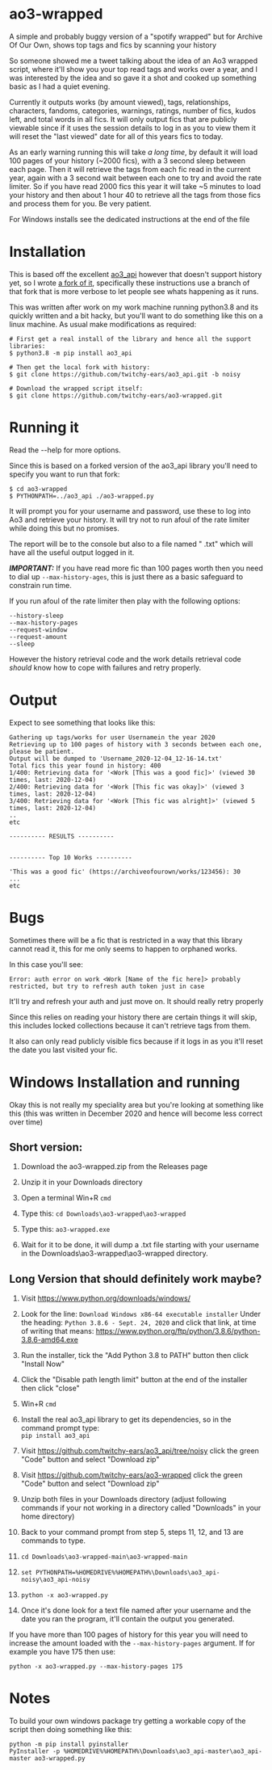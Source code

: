 # ao3-wrapped
A simple and probably buggy version of a "spotify wrapped" but for Archive Of Our Own, shows top tags and fics by scanning your history

So someone showed me a tweet talking about the idea of an Ao3 wrapped script, where it'll show you your top read tags and works over a year, and I was interested by the idea and so gave it a shot and cooked up something basic as I had a quiet evening.

Currently it outputs works (by amount viewed), tags, relationships, characters, fandoms, categories, warnings, ratings, number of fics, kudos left, and total words in all fics.  It will only output fics that are publicly viewable since if it uses the session details to log in as you to view them it will reset the "last viewed" date for all of this years fics to today.

As an early warning running this will take *a long time*, by default it will load 100 pages of your history (~2000 fics), with a 3 second sleep between each page.  Then it will retrieve the tags from each fic read in the current year, again with a 3 second wait between each one to try and avoid the rate limiter.  So if you have read 2000 fics this year it will take ~5 minutes to load your history and then about 1 hour 40 to retrieve all the tags from those fics and process them for you.  Be very patient.

For Windows installs see the dedicated instructions at the end of the file

# Installation

This is based off the excellent [ao3_api](https://github.com/ArmindoFlores/ao3_api) however that doesn't support history yet, so I wrote [a fork of it](https://github.com/twitchy-ears/ao3_api), specifically these instructions use a branch of that fork that is more verbose to let people see whats happening as it runs.

This was written after work on my work machine running python3.8 and its quickly written and a bit hacky, but you'll want to do something like this on a linux machine.  As usual make modifications as required:

```
# First get a real install of the library and hence all the support libraries:
$ python3.8 -m pip install ao3_api

# Then get the local fork with history:
$ git clone https://github.com/twitchy-ears/ao3_api.git -b noisy

# Download the wrapped script itself:
$ git clone https://github.com/twitchy-ears/ao3-wrapped.git
```

# Running it

Read the --help for more options.

Since this is based on a forked version of the ao3_api library you'll need to specify you want to run that fork:

```
$ cd ao3-wrapped
$ PYTHONPATH=../ao3_api ./ao3-wrapped.py
```

It will prompt you for your username and password, use these to log into Ao3 and retrieve your history.  It will try not to run afoul of the rate limiter while doing this but no promises.

The report will be to the console but also to a file named "<Username> <datetime>.txt" which will have all the useful output logged in it.

***IMPORTANT:*** If you have read more fic than 100 pages worth then you need to dial up ```--max-history-ages```, this is just there as a basic safeguard to constrain run time.

If you run afoul of the rate limiter then play with the following options:
```
--history-sleep
--max-history-pages
--request-window
--request-amount
--sleep
```

However the history retrieval code and the work details retrieval code *should* know how to cope with failures and retry properly.

# Output

Expect to see something that looks like this:

```
Gathering up tags/works for user Usernamein the year 2020
Retrieving up to 100 pages of history with 3 seconds between each one, please be patient.
Output will be dumped to 'Username_2020-12-04_12-16-14.txt'
Total fics this year found in history: 400
1/400: Retrieving data for '<Work [This was a good fic]>' (viewed 30 times, last: 2020-12-04)
2/400: Retrieving data for '<Work [This fic was okay]>' (viewed 3 times, last: 2020-12-04)
3/400: Retrieving data for '<Work [This fic was alright]>' (viewed 5 times, last: 2020-12-04)
..
etc

---------- RESULTS ----------


---------- Top 10 Works ----------

'This was a good fic' (https://archiveofourown/works/123456): 30
...
etc
```

# Bugs

Sometimes there will be a fic that is restricted in a way that this library cannot read it, this for me only seems to happen to orphaned works.

In this case you'll see:

```
Error: auth error on work <Work [Name of the fic here]> probably restricted, but try to refresh auth token just in case
```

It'll try and refresh your auth and just move on.  It should really retry properly

Since this relies on reading your history there are certain things it will skip, this includes locked collections because it can't retrieve tags from them.

It also can only read publicly visible fics because if it logs in as you it'll reset the date you last visited your fic.


# Windows Installation and running

Okay this is not really my speciality area but you're looking at something
like this (this was written in December 2020 and hence will become less correct over time)

## Short version:

1. Download the ao3-wrapped.zip from the Releases page

2. Unzip it in your Downloads directory

3. Open a terminal Win+R ```cmd```

4. Type this: ```cd Downloads\ao3-wrapped\ao3-wrapped```

5. Type this: ```ao3-wrapped.exe```

6. Wait for it to be done, it will dump a .txt file starting with your username in the Downloads\ao3-wrapped\ao3-wrapped directory.

## Long Version that should definitely work maybe?

1. Visit https://www.python.org/downloads/windows/

2. Look for the line: ```Download Windows x86-64 executable installer``` Under the heading: ```Python 3.8.6 - Sept. 24, 2020``` and click that link, at time of writing that means: https://www.python.org/ftp/python/3.8.6/python-3.8.6-amd64.exe

3. Run the installer, tick the "Add Python 3.8 to PATH" button then click "Install Now"

4. Click the "Disable path length limit" button at the end of the installer then click "close"

5. Win+R ```cmd```

6. Install the real ao3_api library to get its dependencies, so in the command prompt type:    
```pip install ao3_api```

7. Visit https://github.com/twitchy-ears/ao3_api/tree/noisy click the green "Code" button and select "Download zip"

8. Visit https://github.com/twitchy-ears/ao3-wrapped click the green "Code" button and select "Download zip"

9. Unzip both files in your Downloads directory (adjust following commands if your not working in a directory called "Downloads" in your home directory)

10. Back to your command prompt from step 5, steps 11, 12, and 13 are commands to type.

11. ```cd Downloads\ao3-wrapped-main\ao3-wrapped-main```

12. ```set PYTHONPATH=%HOMEDRIVE%%HOMEPATH%\Downloads\ao3_api-noisy\ao3_api-noisy```

13. ```python -x ao3-wrapped.py```

14. Once it's done look for a text file named after your username and the date you ran the program, it'll contain the output you generated.

If you have more than 100 pages of history for this year you will need to increase the amount loaded with the ```--max-history-pages``` argument.  If for example you have 175 then use:

```python -x ao3-wrapped.py --max-history-pages 175```

# Notes

To build your own windows package try getting a workable copy of the script then doing something like this:
```
python -m pip install pyinstaller
PyInstaller -p %HOMEDRIVE%%HOMEPATH%\Downloads\ao3_api-master\ao3_api-master ao3-wrapped.py
```
